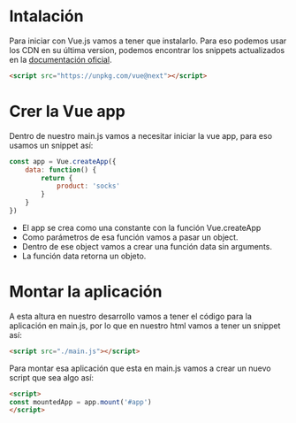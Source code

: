 # Intalación

Para iniciar con Vue.js vamos a tener que instalarlo. Para eso podemos usar los CDN en su última version, podemos encontrar los snippets actualizados en la [documentación oficial](https://vuejs.org/v2/guide/installation.html#CDN).

```html
<script src="https://unpkg.com/vue@next"></script>
```

# Crer la Vue app

Dentro de nuestro main.js vamos a necesitar iniciar la vue app, para eso usamos un snippet así:

```js
const app = Vue.createApp({
	data: function() {
		return {
			product: 'socks'
		}
	}
})
```

- El app se crea como una constante con la función Vue.createApp
- Como parámetros de esa función vamos a pasar un object.
- Dentro de ese object vamos a crear una función data sin arguments.
- La función data retorna un objeto.

# Montar la aplicación

A esta altura en nuestro desarrollo vamos a tener el código para la aplicación en main.js, por lo que en nuestro html vamos a tener un snippet así:

```html
<script src="./main.js"></script>
```

Para montar esa aplicación que esta en main.js vamos a crear un nuevo script que sea algo así:

```html
<script>
const mountedApp = app.mount('#app')
</script>
```
